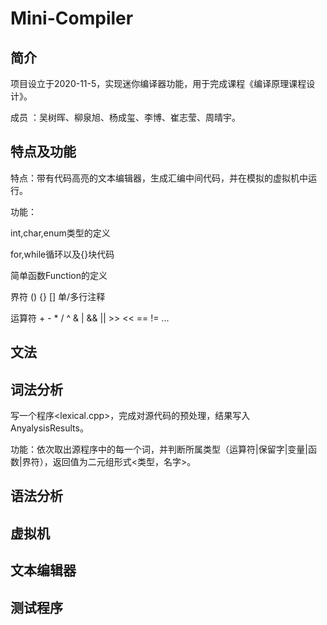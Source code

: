 # Mini-Compiler
## 简介 
项目设立于2020-11-5，实现迷你编译器功能，用于完成课程《编译原理课程设计》。

成员 ：吴树晖、柳泉旭、杨成玺、李博、崔志莹、周晴宇。
## 特点及功能
特点：带有代码高亮的文本编辑器，生成汇编中间代码，并在模拟的虚拟机中运行。

功能：

int,char,enum类型的定义

for,while循环以及{}块代码

简单函数Function的定义

界符  ()  {} [] 单/多行注释 

运算符 + - * / ^ & | && || >> << == != 
...
## 文法

## 词法分析

写一个程序<lexical.cpp>，完成对源代码的预处理，结果写入AnyalysisResults。

功能：依次取出源程序中的每一个词，并判断所属类型（运算符|保留字|变量|函数|界符），返回值为二元组形式<类型，名字>。


## 语法分析

## 虚拟机

## 文本编辑器

## 测试程序 

